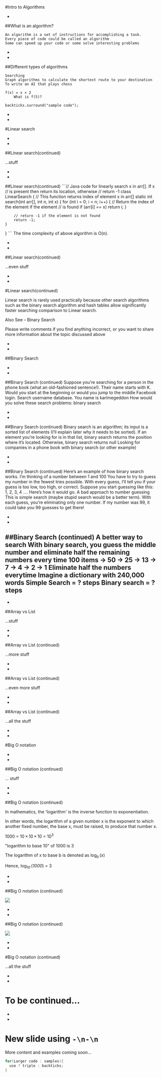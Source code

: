 #Intro to Algorithms


-
##What is an algorithm?

	An algorithm is a set of instructions for accomplishing a task.
    Every piece of code could be called an algorithm
	Some can speed up your code or some solve interesting problems

-
-

##Different types of algorithms

	Searching
	Graph algorithms to calculate the shortest route to your destination
	To write an AI that plays chess

	f(x) = x × 2
		What is f(5)?

`backticks.surround("sample code");`


-
-
#Linear search
	


-
-
##Linear search(continued)
	
...stuff

-
-
##Linear search(continued)
	```// Java code for linearly search x in arr[].  If x 
// is present  then return its  location,  otherwise
// return -1
class LinearSearch
{
    // This function returns index of element x in arr[]
    static int search(int arr[], int n, int x)
    {
        for (int i = 0; i < n; i++)
        {
            // Return the index of the element if the element
            // is found
            if (arr[i] == x)
                return i;
        }
  
        // return -1 if the element is not found
        return -1;
    }
} ```
The time complexity of above algorithm is O(n).

-
-

##Linear search(continued)
	
...even stuff

-
-
#Linear search(continued)
	

Linear search is rarely used practically because other search algorithms such as the binary search algorithm and hash tables allow significantly faster searching comparison to Linear search.

Also See – Binary Search

Please write comments if you find anything incorrect, or you want to share more information about the topic discussed above


-
-
##Binary Search

-
-
##Binary Search (continued)
    Suppose you’re searching for a person in the phone book (what an old-fashioned sentence!). Their name starts with K.
        Would you start at the beginning or would you jump to the middle
        Facebook login. 
            Search username database.
            You name is karlmegeddon
        How would you solve these search problems: binary search

-
-
##Binary Search (continued)
    Binary search is an algorithm; its input is a sorted list of elements (I’ll explain later why it needs to be sorted). If an element you’re looking for is in that list, binary search returns the position where it’s located. Otherwise, binary search returns null
        Looking for companies in a phone book with binary search (or other example)

-
-
##Binary Search (continued)
Here’s an example of how binary search works. I’m thinking of a number between 1 and 100
    You have to try to guess my number in the fewest tries possible. With every guess, I’ll tell you if your guess is too low, too high, or correct.
    Suppose you start guessing like this: 1, 2, 3, 4 .... Here’s how it would go.
    A bad approach to number guessing
    This is simple search (maybe stupid search would be a better term). With each guess, you’re eliminating only one number. If my number was 99, it could take you 99 guesses to get there!

-
-
##Binary Search (continued)
    A better way to search
        With binary search, you guess the middle number and eliminate half the remaining numbers every time
        100 items -> 50 -> 25 -> 13 -> 7 -> 4 -> 2 -> 1
            Eliminate half the numbers everytime
        Imagine a dictionary with 240,000 words
            Simple Search = ? steps
            Binary search = ? steps
-
-
##Array vs List
	
...stuff

-
-
##Array vs List (continued)
	
...more stuff

-
-
##Array vs List (continued)
	
...even more stuff

-
-
##Array vs List (continued)
	
...all the stuff


-
-
#Big O notation



-
-
##Big O notation (continued)
	
... stuff

-
-
##Big O notation (continued)
	

In mathematics, the 'logarithm' is the inverse function to exponentiation.

In other words, the logarithm of a given number x is the exponent to which another fixed number, the base x, must be raised, to produce that number x.

<span class="texhtml">1000 = 10 × 10 × 10 = 10<sup>3</sup></span>

"logarithm to base 10" of 1000 is 3


The logarithm of x to base b is denoted as
<span class="texhtml">log<sub><i>b</i></sub> (<i>x</i>)</span>

Hence, <span class="texhtml">log<sub><i>10</i></sub> (<i>1000</i>) = 3</span>


-
-
##Big O notation (continued)
	
<img src="img/BigOgraph.jpeg">

-
-
##Big O notation (continued)
	
<img src="img/BigONotationSummary.png">


-
-
#Big O notation (continued)
	
...all the stuff


-
-
# To be continued...
	
-
-
# New slide using `-\n-\n`

More content and examples coming soon...

```Java
for(Larger code : samples){
  use ? triple : backticks;
}
```
